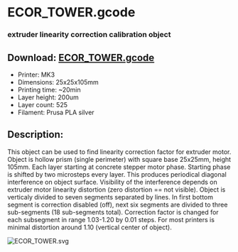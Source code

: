 # ECOR_TOWER.gcode

### extruder linearity correction calibration object

## Download: [ECOR_TOWER.gcode](https://raw.githubusercontent.com/XPila/Prusa3D-Test-Objects/master/MK3/ECOR_TOWER/PLA_MK3_ECOR_TOWER.gcode)

* Printer: MK3
* Dimensions: 25x25x105mm
* Printing time: ~20min
* Layer height: 200um
* Layer count: 525
* Filament: Prusa PLA silver

## Description:
This object can be used to find linearity correction factor for extruder motor.
Object is hollow prism (single perimeter) with square base 25x25mm, height 105mm.
Each layer starting at concrete stepper motor phase. Starting phase is shifted by two microsteps every layer. This produces periodical diagonal interference on object surface. Visibility of the interference depends on extruder motor linearity distortion (zero distortion == not visible).
Object is verticaly divided to seven segments separated by lines. In first bottom segment is correction disabled (off), next six segments are divided to three sub-segments (18 sub-segments total). Correction factor is changed for each subsegment in range 1.03-1.20 by 0.01 steps. For most printers is minimal distortion around 1.10 (vertical center of object).

![ECOR_TOWER.svg](ECOR_TOWER.svg)